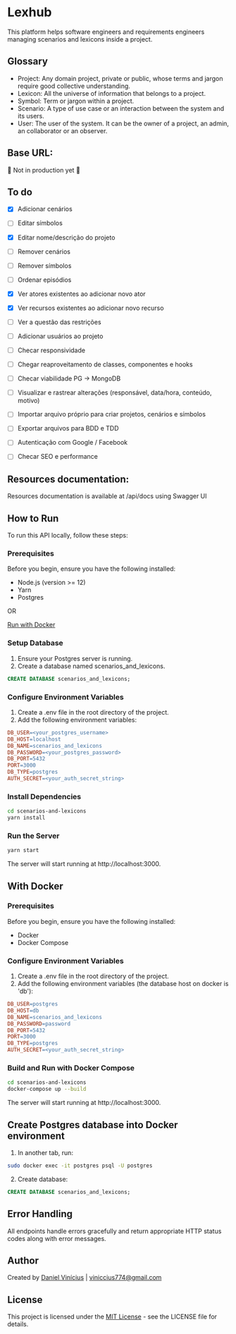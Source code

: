 # Lexhub
This platform helps software engineers and requirements engineers managing scenarios and lexicons inside a project.

## Glossary
- Project: Any domain project, private or public, whose terms and jargon require good collective understanding.
- Lexicon: All the universe of information that belongs to a project.
- Symbol: Term or jargon within a project.
- Scenario: A type of use case or an interaction between the system and its users.
- User: The user of the system. It can be the owner of a project, an admin, an collaborator or an observer.

## Base URL:
🚧 Not in production yet 🚧

## To do

- [x] Adicionar cenários
- [ ] Editar símbolos
- [x] Editar nome/descrição do projeto
- [ ] Remover cenários
- [ ] Remover símbolos
- [ ] Ordenar episódios
- [x] Ver atores existentes ao adicionar novo ator
- [x] Ver recursos existentes ao adicionar novo recurso
- [ ] Ver a questão das restrições
- [ ] Adicionar usuários ao projeto
- [ ] Checar responsividade
- [ ] Chegar reaproveitamento de classes, componentes e hooks
- [ ] Checar viabilidade PG -> MongoDB
- [ ] Visualizar e rastrear alterações (responsável, data/hora, conteúdo, motivo)
- [ ] Importar arquivo próprio para criar projetos, cenários e símbolos
- [ ] Exportar arquivos para BDD e TDD
- [ ] Autenticação com Google / Facebook
- [ ] Checar SEO e performance


## Resources documentation:
Resources documentation is available at /api/docs using Swagger UI

## How to Run
To run this API locally, follow these steps:

### Prerequisites
Before you begin, ensure you have the following installed:

- Node.js (version >= 12)
- Yarn
- Postgres

OR

[Run with Docker](#with-docker)

### Setup Database
1. Ensure your Postgres server is running.
2. Create a database named scenarios_and_lexicons.

```sql
CREATE DATABASE scenarios_and_lexicons;
```

### Configure Environment Variables
1. Create a .env file in the root directory of the project.
2. Add the following environment variables:

```makefile
DB_USER=<your_postgres_username>
DB_HOST=localhost
DB_NAME=scenarios_and_lexicons
DB_PASSWORD=<your_postgres_password>
DB_PORT=5432
PORT=3000
DB_TYPE=postgres
AUTH_SECRET=<your_auth_secret_string>
```

### Install Dependencies

```bash
cd scenarios-and-lexicons
yarn install
```

### Run the Server

```bash
yarn start
```
The server will start running at http://localhost:3000.

## With Docker

### Prerequisites
Before you begin, ensure you have the following installed:

- Docker
- Docker Compose

### Configure Environment Variables
1. Create a .env file in the root directory of the project.
2. Add the following environment variables (the database host on docker is 'db'):

```makefile
DB_USER=postgres
DB_HOST=db
DB_NAME=scenarios_and_lexicons
DB_PASSWORD=password
DB_PORT=5432
PORT=3000
DB_TYPE=postgres
AUTH_SECRET=<your_auth_secret_string>

```

### Build and Run with Docker Compose

```bash
cd scenarios-and-lexicons
docker-compose up --build
```

The server will start running at http://localhost:3000.

## Create Postgres database into Docker environment

1. In another tab, run:
```bash
sudo docker exec -it postgres psql -U postgres
```

2. Create database:
```sql
CREATE DATABASE scenarios_and_lexicons;
```

## Error Handling
All endpoints handle errors gracefully and return appropriate HTTP status codes along with error messages.

## Author
Created by [Daniel Vinícius](https://github.com/danvinicius) | <viniccius774@gmail.com>

## License
This project is licensed under the [MIT License](https://opensource.org/license/mit) - see the LICENSE file for details.
